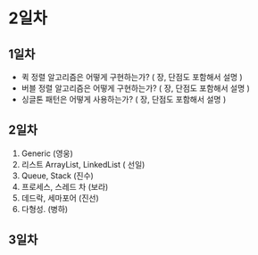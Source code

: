 # 2일차

## 1일차

* 퀵 정렬 알고리즘은 어떻게 구현하는가? \( 장, 단점도 포함해서 설명 \) 
* 버블 정렬 알고리즘은 어떻게 구현하는가? \( 장, 단점도 포함해서 설명 \) 
* 싱글톤 패턴은 어떻게 사용하는가? \( 장, 단점도 포함해서 설명 \) 

## 2일차

1. Generic \(영웅\)
2. 리스트 ArrayList, LinkedList \( 선일\)
3. Queue, Stack \(진수\)
4. 프로세스, 스레드 차 \(보라\)
5. 데드락, 세마포어 \(진선\)
6. 다형성. \(병하\)

## 3일차

